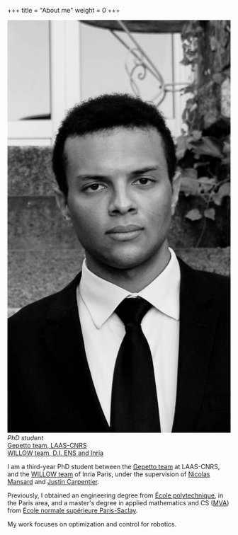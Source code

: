 +++
title = "About me"
weight = 0
+++

<link rel="stylesheet" href="main.css">

<div id="subheader">
<div class="profile-picture">
    <img src="picture.jpg" alt="picture">
</div>

<div class="subheader-right">
  <div class="address">
      <span style="font-style: italic;">
          PhD student
      </span><br>
      <a href="https://www.laas.fr/public/en/gepetto/">Gepetto team, LAAS-CNRS</a><br>
      <a href="https://www.di.ens.fr/willow/">WILLOW team, D.I. ENS and Inria</a>
  </div>

  <p>
      I am a third-year PhD student between the <a href="https://www.laas.fr/public/fr/gepetto">Gepetto team</a>
      at LAAS-CNRS,
      and the <a href="https://di.ens.fr/willow">WILLOW team</a> of Inria Paris, under the supervision of
      <a href="https://gepettoweb.laas.fr/nmansard">Nicolas Mansard</a> and
      <a href="https://jcarpent.github.io">Justin Carpentier</a>.
  </p>
  <p>
      Previously, I obtained an engineering degree from <a href="https://www.polytechnique.edu/">École
          polytechnique</a>, in the Paris area,
      and a master's degree in applied mathematics and CS (<a href="https://www.master-mva.com">MVA</a>)
      from <a href="https://ens-paris-saclay.fr/">École normale supérieure Paris-Saclay</a>.
  </p>
  <p>
    My work focuses on optimization and control for robotics.
  <p>

  </div>
</div>